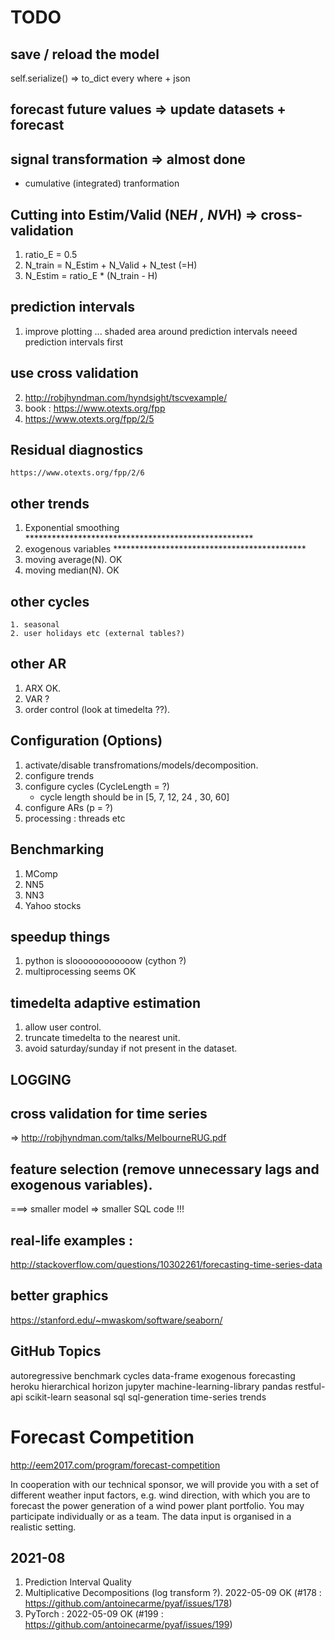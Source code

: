 # TODO

## save / reload the model
self.serialize() => to_dict every where + json

## forecast future values => update datasets + forecast

## signal transformation => almost done
- cumulative (integrated) tranformation

## Cutting into Estim/Valid (NE*H , NV*H) => cross-validation
1. ratio_E = 0.5
2. N_train = N_Estim + N_Valid + N_test (=H)
3. N_Estim = ratio_E * (N_train - H) 

## prediction intervals
1. improve plotting ... shaded area around prediction intervals
   neeed prediction intervals first

## use cross validation 
2. http://robjhyndman.com/hyndsight/tscvexample/
3. book : https://www.otexts.org/fpp
4. https://www.otexts.org/fpp/2/5


## Residual diagnostics	
	https://www.otexts.org/fpp/2/6

## other trends
1. Exponential smoothing      ****************************************************
2. exogenous variables   ********************************************
3. moving average(N). OK
4. moving median(N). OK

## other cycles
	1. seasonal
	2. user holidays etc (external tables?)

## other AR
1. ARX OK.
2. VAR ?
2. order control (look at timedelta ??).

## Configuration (Options)
1.  activate/disable transfromations/models/decomposition.  
2. configure trends
3. configure cycles (CycleLength = ?)
	- cycle length should be in [5, 7, 12, 24 , 30, 60]
4. configure ARs (p = ?)
5. processing : threads etc
  

## Benchmarking
1. MComp
2. NN5
3. NN3
4. Yahoo stocks
	
## speedup things
1. python is sloooooooooooow (cython ?)
2. multiprocessing seems OK

## timedelta adaptive estimation
1. allow user control.
2. truncate timedelta to the nearest unit.
3. avoid saturday/sunday if not present in the dataset.
  
## LOGGING

## cross validation for time series
=> http://robjhyndman.com/talks/MelbourneRUG.pdf

## feature selection (remove unnecessary lags and exogenous variables).
===> smaller model => smaller SQL code !!!


## real-life examples :
http://stackoverflow.com/questions/10302261/forecasting-time-series-data

## better graphics
https://stanford.edu/~mwaskom/software/seaborn/

## GitHub Topics
autoregressive benchmark cycles data-frame exogenous forecasting heroku hierarchical horizon  jupyter machine-learning-library pandas restful-api scikit-learn seasonal sql sql-generation time-series trends 

# Forecast Competition

http://eem2017.com/program/forecast-competition

In cooperation with our technical sponsor, we will provide you with a set of different weather input factors, e.g. wind direction, with which you are to forecast the power generation of a wind power plant portfolio. You may participate individually or as a team. The data input is organised in a realistic setting. 




## 2021-08

1. Prediction Interval Quality
2. Multiplicative Decompositions (log transform ?). 2022-05-09 OK (#178 : https://github.com/antoinecarme/pyaf/issues/178)
3. PyTorch : 2022-05-09 OK (#199 : https://github.com/antoinecarme/pyaf/issues/199)

